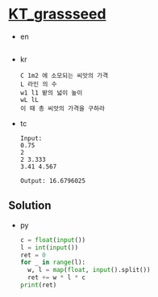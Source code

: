 # [KT_grassseed](https://open.kattis.com/problems/grassseed)

* en

  ```en

  ```

* kr

  ```kr
  C 1m2 에 소모되는 씨앗의 가격
  L 라인 의 수
  w1 l1 밭의 넓이 높이
  wL lL
  이 때 총 씨앗의 가격을 구하라
  ```

* tc

  ```tc
  Input:
  0.75
  2
  2 3.333
  3.41 4.567

  Output: 16.6796025
  ```

## Solution

* py

  ```py
  c = float(input())
  l = int(input())
  ret = 0
  for _ in range(l):
    w, l = map(float, input().split())
    ret += w * l * c
  print(ret)
  ```
